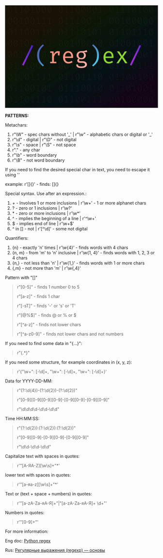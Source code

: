 ![coderpad-regex-the-complete-guide.jpg](image_regex.jpg)

**PATTERNS:**

Metachars:

1) r"\W" - spec chars without '_' | r"\w" - alphabetic chars or digital or '\_'
2) r"\d" - digital | r"\D" - not digital
3) r"\s" - space | r"\S" - not space
4) r"." - any char
5) r"\b" - word boundary
6) r"\B" - not word boundary

If you need to find the desired special char in text, you need to escape it using '\'

example: r'\[\]\{\}' - finds: []{}

Special syntax. Use after an expression.:

1) \+ -  Involves 1 or more inclusions | r'\w+' - 1 or more alphanet chars
2) \? - zero or 1 inclusions | r'\w?'
3) \* - zero or more inclusions | r'\w*'
4) ^ - implies the beginning of a line | r'^\w+'
5) $ - implies end of line | r'\w+$'
6) ^ in [] - not | r'\[^\d]' - some not digital

Quantifiers:

1) {n} - exactly 'n' times | r'\w{4}' - finds words with 4 chars
2) {n, m} - from 'm' to 'n' inclusive | r'\w{1, 4}'  - finds words with 1, 2, 3 or 4 chars
3) {n,} - not less than 'n' | r'\w{1,}' - finds words with 1 or more chars
4) {,m} - not more than 'm' | r'\w{,4}'

Pattern with "[]"

>r"[0-5]" - finds 1 number 0 to 5
> 
>r"[a-z]" - finds 1 char
> 
>r"[-sT]" - finds '-' or 's' or 'T'
> 
>r"[@%$]" - finds @ or % or $
> 
>r"[^a-z]" - finds not lower chars
> 
>r"[^a-z0-9]" - finds not lower chars and not numbers

If you need to find some data in "{...}":

>r"\{.*\}"

If you need some structure, for example coordinates in (x, y, z):

>r'\{"\w+": [-\d]+, "\w+": [-\d]+, "\w+": [-\d]+\}'


Data for YYYY-DD-MM:

>r"(?:\d{4})-(?:\d{2})-(?:\d{2})"
> 
>r"[0-9][0-9][0-9][0-9]-[0-9][0-9]-[0-9][0-9]"
> 
>r"\d\d\d\d-\d\d-\d\d"

Time HH:MM:SS:

>r"(?:\d{2}):(?:\d{2}):(?:\d{2})"
> 
>r"[0-9][0-9]-[0-9][0-9]-[0-9][0-9]"
>
>r"\d\d-\d\d-\d\d"

Capitalize text with spaces in quotes:

>r'"[А-ЯA-Z][\w\s]+"*'

lower text with spaces in quotes:

>r'"[а-яa-z][\w\s]+"*'

Text or (text + space + numbers) in quotes:

>r'"[a-zA-Zа-яА-Я]+"|"[a-zA-Zа-яА-Я]+ \d+"'

Numbers in quotes:

>r'"[0-9]+"'

For more information:

Eng doc: [Python regex](https://docs.python.org/3/howto/regex.html)

Rus: [Регулярные выражения (regexp) — основы](https://habr.com/ru/articles/545150/)